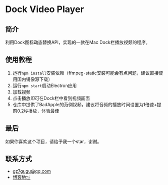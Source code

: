 # Dock Video Player

## 简介

利用Dock图标动态替换API，实现的一款在Mac Dock栏播放视频的程序。

## 使用教程

1. 运行`npm install`安装依赖（ffmpeg-static安装可能会有点问题，建议直接使用国内镜像源下载）
2. 运行`npm start`启动Electron应用
3. 加载视频
4. 点击播放即可在Dock栏中看到视频画面
5. 仓库中提供了BadApple的范例视频，建议将音频的播放时间设置为1倍速+提前0.2秒播放，体验最佳

## 最后

如果你喜欢这个项目，请给予我一个star，谢谢。

## 联系方式

- [gz7gugu@qq.com](mailto:gz7gugu@qq.com)
- [博客地址](https://www.7gugu.com)